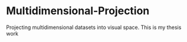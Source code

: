 # Multidimensional-Projection
Projecting multidimensional datasets into visual space. This is my thesis work

